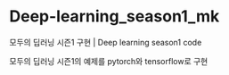 # Deep-learning_season1_mk
모두의 딥러닝 시즌1 구현   |    Deep learning season1 code

모두의 딥러닝 시즌1의 예제를 pytorch와 tensorflow로 구현
